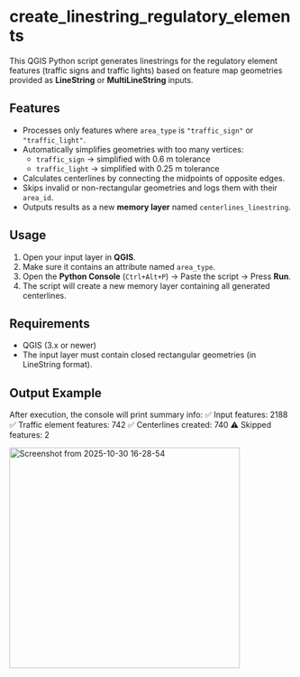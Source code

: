 # create_linestring_regulatory_elements
This QGIS Python script generates linestrings for the regulatory element features (traffic signs and traffic lights) based on feature map geometries provided as **LineString** or **MultiLineString** inputs.

## Features
- Processes only features where `area_type` is `"traffic_sign"` or `"traffic_light"`.
- Automatically simplifies geometries with too many vertices:
  - `traffic_sign` → simplified with 0.6 m tolerance  
  - `traffic_light` → simplified with 0.25 m tolerance  
- Calculates centerlines by connecting the midpoints of opposite edges.
- Skips invalid or non-rectangular geometries and logs them with their `area_id`.
- Outputs results as a new **memory layer** named `centerlines_linestring`.

## Usage
1. Open your input layer in **QGIS**.
2. Make sure it contains an attribute named `area_type`.
3. Open the **Python Console** (`Ctrl+Alt+P`) → Paste the script → Press **Run**.
4. The script will create a new memory layer containing all generated centerlines.

## Requirements
- QGIS (3.x or newer)
- The input layer must contain closed rectangular geometries (in LineString format).

## Output Example
After execution, the console will print summary info:
✅ Input features: 2188
✅ Traffic element features: 742
✅ Centerlines created: 740
⚠ Skipped features: 2


<img width="409" height="391" alt="Screenshot from 2025-10-30 16-28-54" src="https://github.com/user-attachments/assets/4ca8344a-67c0-4b2b-9ca8-8f3b1c2f5b38" />
